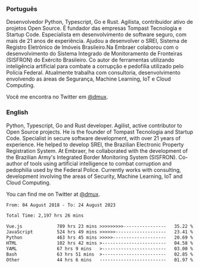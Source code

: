 ### Português

Desenvolvedor Python, Typescript, Go e Rust. Agilista, contribuidor ativo de projetos Open Source. É fundador das empresas Tompast Tecnologia e Startup Code. Especialista em desenvolvimento de software seguro, com mais de 21 anos de experiência. Ajudou a desenvolver o SREI, Sistema de Registro Eletrônico de Imóveis Brasileiro.Na Embraer colaborou com o desenvolvimento do Sistema Integrado de Monitoramento de Fronteiras (SISFRON) do Exército Brasileiro. Co autor de ferramentas utilizando inteligência artificial para combate a corrupção e pedofilia utilizado pelo Polícia Federal. Atualmente trabalha com consultoria,  desenvolvimento envolvendo as áreas de Segurança, Machine Learning, IoT e Cloud Computing.

Você me encontra no Twitter em [@dmux](https://twitter.com/dmux).

### English

Python, Typescript, Go and Rust developer. Agilist, active contributor to Open Source projects. He is the founder of Tompast Tecnologia and Startup Code. Specialist in secure software development, with over 21 years of experience. He helped to develop SREI, the Brazilian Electronic Property Registration System. At Embraer, he collaborated with the development of the Brazilian Army's Integrated Border Monitoring System (SISFRON). Co-author of tools using artificial intelligence to combat corruption and pedophilia used by the Federal Police. Currently works with consulting, development involving the areas of Security, Machine Learning, IoT and Cloud Computing.

You can find me on Twitter at [@dmux](https://twitter.com/dmux).

<!--START_SECTION:waka-->

```txt
From: 04 August 2018 - To: 24 August 2023

Total Time: 2,197 hrs 26 mins

Vue.js             789 hrs 23 mins >>>>>>>>>----------------   35.22 %
JavaScript         524 hrs 49 mins >>>>>>-------------------   23.41 %
Python             463 hrs 45 mins >>>>>--------------------   20.69 %
HTML               102 hrs 42 mins >------------------------   04.58 %
YAML               67 hrs 9 mins   >------------------------   03.00 %
Bash               63 hrs 51 mins  >------------------------   02.85 %
Other              44 hrs 6 mins   -------------------------   01.97 %
```

<!--END_SECTION:waka-->
